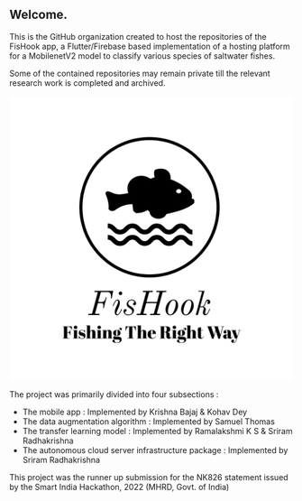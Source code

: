 ## Welcome.

This is the GitHub organization created to host the repositories of the FisHook app, a Flutter/Firebase based implementation of a hosting platform for
a MobilenetV2 model to classify various species of saltwater fishes.

Some of the contained repositories may remain private till the relevant research work is completed and archived.

![fishook-logo](https://raw.githubusercontent.com/SIH-ClapForKrishna/.github/main/profile/fishook-logo.png)

The project was primarily divided into four subsections :
- The mobile app : Implemented by Krishna Bajaj & Kohav Dey
- The data augmentation algorithm : Implemented by Samuel Thomas
- The transfer learning model : Implemented by Ramalakshmi K S & Sriram Radhakrishna
- The autonomous cloud server infrastructure package : Implemented by Sriram Radhakrishna

This project was the runner up submission for the NK826 statement issued by the Smart India Hackathon, 2022 (MHRD, Govt. of India)

<!--

**Here are some ideas to get you started:**

🙋‍♀️ A short introduction - what is your organization all about?
🌈 Contribution guidelines - how can the community get involved?
👩‍💻 Useful resources - where can the community find your docs? Is there anything else the community should know?
🍿 Fun facts - what does your team eat for breakfast?
🧙 Remember, you can do mighty things with the power of [Markdown](https://docs.github.com/github/writing-on-github/getting-started-with-writing-and-formatting-on-github/basic-writing-and-formatting-syntax)
-->
